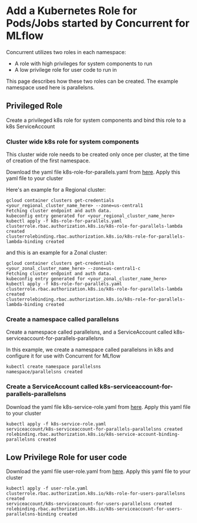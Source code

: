 # Add a Kubernetes Role for Pods/Jobs started by Concurrent for MLflow

Concurrent utilizes two roles in each namespace:

- A role with high privileges for system components to run
- A low privilege role for user code to run in

This page describes how these two roles can be created. The example namespace used here is parallelsns.

## Privileged Role

Create a privileged k8s role for system components and bind this role to a k8s ServiceAccount

### Cluster wide k8s role for system components

This cluster wide role needs to be created only once per cluster, at the time of creation of the first namespace.

Download the yaml file k8s-role-for-parallels.yaml from [here](https://docs.concurrent-ai.org/scripts/k8s-role-for-parallels.yaml "Download k8s-role-for-parallels.yaml"). Apply this yaml file to your cluster

Here's an example for a Regional cluster:

```
gcloud container clusters get-credentials <your_regional_cluster_name_here> --zone=us-central1
Fetching cluster endpoint and auth data.
kubeconfig entry generated for <your_regional_cluster_name_here>
kubectl apply -f k8s-role-for-parallels.yaml
clusterrole.rbac.authorization.k8s.io/k8s-role-for-parallels-lambda created
clusterrolebinding.rbac.authorization.k8s.io/k8s-role-for-parallels-lambda-binding created

```

and this is an example for a Zonal cluster:

```
gcloud container clusters get-credentials <your_zonal_cluster_name_here> --zone=us-central1-c
Fetching cluster endpoint and auth data.
kubeconfig entry generated for <your_zonal_cluster_name_here>
kubectl apply -f k8s-role-for-parallels.yaml
clusterrole.rbac.authorization.k8s.io/k8s-role-for-parallels-lambda created
clusterrolebinding.rbac.authorization.k8s.io/k8s-role-for-parallels-lambda-binding created
```

### Create a namespace called parallelsns

Create a namespace called parallelsns, and a ServiceAccount called k8s-serviceaccount-for-parallels-parallelsns

In this example, we create a namespace called parallelsns in k8s and configure it for use with Concurrent for MLflow

```
kubectl create namespace parallelsns
namespace/parallelsns created
```

### Create a ServiceAccount called k8s-serviceaccount-for-parallels-parallelsns

Download the yaml file k8s-service-role.yaml from [here](https://docs.concurrent-ai.org/scripts/k8s-service-role.yaml "Download k8s-service-role.yaml"). Apply this yaml file to your cluster

```
kubectl apply -f k8s-service-role.yaml 
serviceaccount/k8s-serviceaccount-for-parallels-parallelsns created
rolebinding.rbac.authorization.k8s.io/k8s-service-account-binding-parallelsns created
```

## Low Privilege Role for user code

Download the yaml file user-role.yaml from [here](https://docs.concurrent-ai.org/scripts/user-role.yaml "Download user-role.yaml"). Apply this yaml file to your cluster

```
kubectl apply -f user-role.yaml 
clusterrole.rbac.authorization.k8s.io/k8s-role-for-users-parallelsns created
serviceaccount/k8s-serviceaccount-for-users-parallelsns created
rolebinding.rbac.authorization.k8s.io/k8s-serviceaccount-for-users-parallelsns-binding created
```
